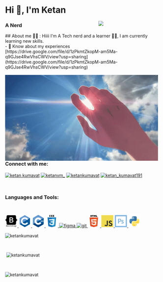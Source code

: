 <h1 align="left">Hi 👋, I'm Ketan</h1> <img align='right' src='https://user-images.githubusercontent.com/5713670/87202985-820dcb80-c2b6-11ea-9f56-7ec461c497c3.gif' width='200'>
<h3 align="left">A Nerd</h3>
## About me 🧙‍♂️ : 
Hiiii I'm A Tech nerd and a learner 🧑‍💻, I am currently learning new skills.
<br>
- 📄 Know about my experiences [https://drive.google.com/file/d/1zPkmtZkopM-am5Ma-q9GJse4RwVhsCWV/view?usp=sharing](https://drive.google.com/file/d/1zPkmtZkopM-am5Ma-q9GJse4RwVhsCWV/view?usp=sharing)
<br>
<br>
<img align='left' src="./Hina Amano Weathering With You GIF - Hina Amano Weathering With You Animation - Discover & Share GIFs.gif" width="`100%">
<br>
<h3 align="left">Connect with me:</h3>
<p align="left">
<a href="https://www.linkedin.com/in/ketan-kumavat-6048a6257/" target="_blank"><img align="center" src="https://raw.githubusercontent.com/rahuldkjain/github-profile-readme-generator/master/src/images/icons/Social/linked-in-alt.svg" alt="ketan kumavat" height="30" width="40" /></a>
<a href="https://instagram.com/ketanvm_" target="_blank"><img align="center" src="https://raw.githubusercontent.com/rahuldkjain/github-profile-readme-generator/master/src/images/icons/Social/instagram.svg" alt="ketanvm_" height="30" width="40" /></a>
<a href="https://www.codechef.com/users/ketankumavat" target="_blank"><img align="center" src="https://cdn.jsdelivr.net/npm/simple-icons@3.1.0/icons/codechef.svg" alt="ketankumavat" height="30" width="40" /></a>
<a href="https://www.hackerrank.com/ketan_kumavat191" target="_blank"><img align="center" src="https://raw.githubusercontent.com/rahuldkjain/github-profile-readme-generator/master/src/images/icons/Social/hackerrank.svg" alt="ketan_kumavat191" height="30" width="40" /></a>
</p>
<br>
<h3 align="left">Languages and Tools:</h3>
<br>
<p align="left"> <a href="https://getbootstrap.com" target="_blank" rel="noreferrer"> <img src="https://raw.githubusercontent.com/devicons/devicon/master/icons/bootstrap/bootstrap-plain-wordmark.svg" alt="bootstrap" width="40" height="40"/> </a> <a href="https://www.cprogramming.com/" target="_blank" rel="noreferrer"> <img src="https://raw.githubusercontent.com/devicons/devicon/master/icons/c/c-original.svg" alt="c" width="40" height="40"/> </a> <a href="https://www.w3schools.com/cpp/" target="_blank" rel="noreferrer"> <img src="https://raw.githubusercontent.com/devicons/devicon/master/icons/cplusplus/cplusplus-original.svg" alt="cplusplus" width="40" height="40"/> </a> <a href="https://www.w3schools.com/css/" target="_blank" rel="noreferrer"> <img src="https://raw.githubusercontent.com/devicons/devicon/master/icons/css3/css3-original-wordmark.svg" alt="css3" width="40" height="40"/> </a> <a href="https://www.figma.com/" target="_blank" rel="noreferrer"> <img src="https://www.vectorlogo.zone/logos/figma/figma-icon.svg" alt="figma" width="40" height="40"/> </a> <a href="https://git-scm.com/" target="_blank" rel="noreferrer"> <img src="https://www.vectorlogo.zone/logos/git-scm/git-scm-icon.svg" alt="git" width="40" height="40"/> </a> <a href="https://www.w3.org/html/" target="_blank" rel="noreferrer"> <img src="https://raw.githubusercontent.com/devicons/devicon/master/icons/html5/html5-original-wordmark.svg" alt="html5" width="40" height="40"/> </a> <a href="https://developer.mozilla.org/en-US/docs/Web/JavaScript" target="_blank" rel="noreferrer"> <img src="https://raw.githubusercontent.com/devicons/devicon/master/icons/javascript/javascript-original.svg" alt="javascript" width="40" height="40"/> </a> <a href="https://www.photoshop.com/en" target="_blank" rel="noreferrer"> <img src="https://raw.githubusercontent.com/devicons/devicon/master/icons/photoshop/photoshop-line.svg" alt="photoshop" width="40" height="40"/> </a> <a href="https://www.python.org" target="_blank" rel="noreferrer"> <img src="https://raw.githubusercontent.com/devicons/devicon/master/icons/python/python-original.svg" alt="python" width="40" height="40"/> </a> </p>

<p><img align="center" src="https://github-readme-stats.vercel.app/api/top-langs?username=ketankumavat&show_icons=true&locale=en&layout=compact" alt="ketankumavat" /></p>
<br>

<p>&nbsp;<img align="center" src="https://github-readme-stats.vercel.app/api?username=ketankumavat&show_icons=true&locale=en" alt="ketankumavat" /></p>
<br>

<p><img align="center" src="https://github-readme-streak-stats.herokuapp.com/?user=ketankumavat&" alt="ketankumavat" /></p>

